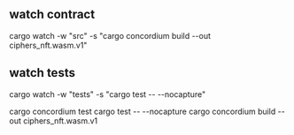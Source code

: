 ## watch contract
cargo watch -w "src" -s "cargo concordium build --out ciphers_nft.wasm.v1"

## watch tests
cargo watch -w "tests" -s "cargo test -- --nocapture"

cargo concordium test
cargo test -- --nocapture
cargo concordium build --out ciphers_nft.wasm.v1